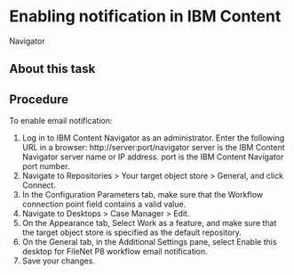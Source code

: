 # Enabling notification in IBM Content
Navigator

## About this task

## Procedure

To enable email notification:

1. Log in to IBM Content
Navigator as
an administrator.
Enter the following URL in a browser: 
http://server:port/navigator
server is
the IBM Content
Navigator server
name or IP address.
 port is
the IBM Content
Navigator port number.
2. Navigate to Repositories > Your target object store > General, and click Connect.
3. In the Configuration Parameters tab,
make sure that the Workflow connection point field
contains a valid value.
4. Navigate to Desktops > Case Manager > Edit.
5. On the Appearance tab, Select Work as
a feature, and make sure that the target object store is specified
as the default repository.
6. On the General tab, in the Additional
Settings pane, select Enable this desktop for FileNet P8
workflow email notification.
7. Save your changes.
